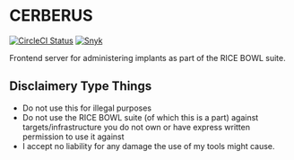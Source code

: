 # CERBERUS

[![CircleCI Status](https://dl.circleci.com/status-badge/img/gh/cow-co/cerberus/tree/main.svg?style=svg)](https://dl.circleci.com/status-badge/redirect/gh/cow-co/cerberus/tree/main)
[![Snyk](https://snyk.io/test/github/cow-co/cerberus/badge.svg)](https://snyk.io/test/github/cow-co/cerberus)

Frontend server for administering implants as part of the RICE BOWL suite.

## Disclaimery Type Things

- Do not use this for illegal purposes 
- Do not use the RICE BOWL suite (of which this is a part) against targets/infrastructure you do not own or have express written permission to use it against
- I accept no liability for any damage the use of my tools might cause. 